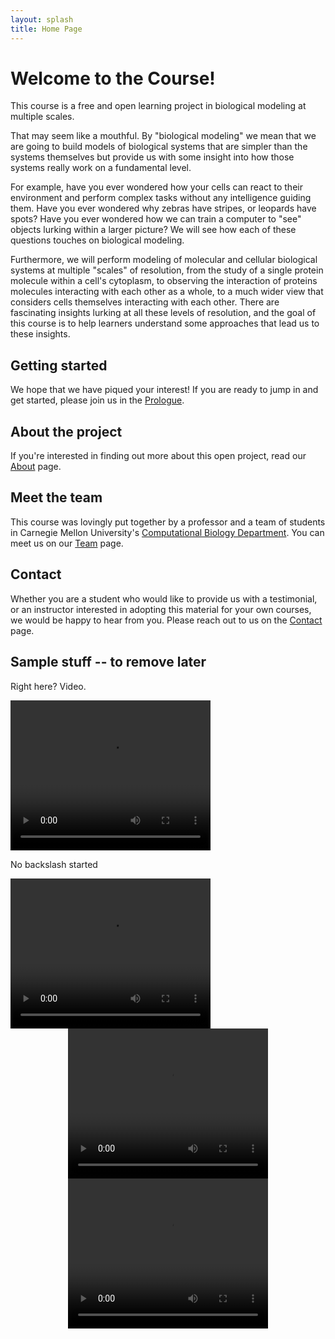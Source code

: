 ```yaml
---
layout: splash
title: Home Page
---
```



# Welcome to the Course!

This course is a free and open learning project in biological modeling at multiple scales.

That may seem like a mouthful. By "biological modeling" we mean that we are going to build  models of biological systems that are simpler than the systems themselves but provide us with some insight into how those systems really work on a fundamental level.

For example, have you ever wondered how your cells can react to their environment and perform complex tasks without any intelligence guiding them.  Have you ever wondered why zebras have stripes, or leopards have spots?  Have you ever wondered how we can train a computer to "see" objects lurking within a larger picture? We will see how each of these questions touches on biological modeling.

Furthermore, we will perform modeling of molecular and cellular biological systems at multiple "scales" of resolution, from the study of a single protein molecule within a cell's cytoplasm, to observing the interaction of proteins molecules interacting with each other as a whole, to a much wider view that considers cells themselves interacting with each other.  There are fascinating insights lurking at all these levels of resolution, and the goal of this course is to help learners understand some approaches that lead us to these insights.

## Getting started

We hope that we have piqued your interest! If you are ready to jump in and get started, please join us in the [Prologue](prologue).

## About the project

If you're interested in finding out more about this open project, read our [About](about) page.

## Meet the team

This course was lovingly put together by a professor and a team of students in Carnegie Mellon University's <a href="http://cbd.cmu.edu" target="_blank">Computational Biology Department</a>.  You can meet us on our [Team](meet-the-team) page.

## Contact

Whether you are a student who would like to provide us with a testimonial, or an instructor interested in adopting this material for your own courses, we would be happy to hear from you.  Please reach out to us on the [Contact](contact) page.

## Sample stuff -- to remove later

Right here? Video.

<video width="320" height="240" controls>
  <source type="video/mp4" src="../assets/gray_scott_test.mp4">
</video>

No backslash started

<video width="320" height="240" controls>
  <source type="video/mp4" src="assets/gray_scott_test.mp4">
</video>

<div style="text-align:center">
	<video width="320" height="240" controls>
	  <source type="video/mp4" src="assets/random_walk_1.mp4">
	</video>
</div>

<div style="text-align:center">
	<video width="320" height="240" controls>
	  <source type="video/mp4" src="assets/random_walk_200.mp4">
	</video>
</div>